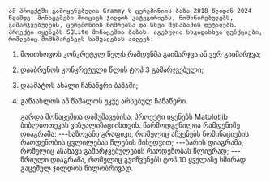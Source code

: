    ამ პროექტში გამოყენებულია Grammy-ს ცერემონიის ბაზა 2018 წლიდან 2024 წლამდე. მონაცემები მოიცავს ჯილდოს კატეგორიებს, ნომინირებულებს, გამარჯვებულებს, ცერემონიის ნომრებსა და სხვა შესაბამის დეტალებს.
    პროექტი იყენებს SQLite მონაცემთა ბაზას. აგებულია სხვადასხვა ფუნქციები, რომლებიც მომხმარებელს საშუალებას აძლევს:
1. მოითხოვოს კონკრეტულ წელს რამდენმა გაიმარჯვა ან ვერ გაიმარჯვა;
2. დააბრუნოს კონკრეტული წლის ტოპ 3 გამარჯვებული;
3. დაამატოს ახალი ჩანაწერი ბაზაში;
4. განაახლოს ან წაშალოს უკვე არსებულ ჩანაწერი.

    გარდა მონაცემთა დამუშავებისა, პროექტი იყენებს Matplotlib ბიბლიოთეკას ვიზუალიზაციისთვის. წარმოდგენილია რამდენიმე დიაგრამა:
---ხაზოვანი გრაფიკი, რომელიც აჩვენებს ნომინაციების რაოდენობის ცვლილებას წლების მიხედვით;
---ბარის დიაგრამა, რომელიც ასახავს გამარჯვებულების რაოდენობას წლიურად;
---წრიული დიაგრამა, რომელიც გვიჩვენებს ტოპ 10 ყველაზე ხშირად გაცემულ ჯილდოს წილობრივად.

   

